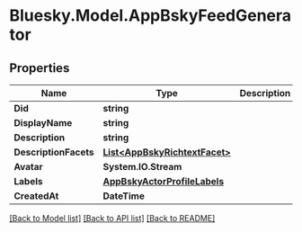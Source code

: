 # Bluesky.Model.AppBskyFeedGenerator

## Properties

Name | Type | Description | Notes
------------ | ------------- | ------------- | -------------
**Did** | **string** |  | 
**DisplayName** | **string** |  | 
**Description** | **string** |  | [optional] 
**DescriptionFacets** | [**List&lt;AppBskyRichtextFacet&gt;**](AppBskyRichtextFacet.md) |  | [optional] 
**Avatar** | **System.IO.Stream** |  | [optional] 
**Labels** | [**AppBskyActorProfileLabels**](AppBskyActorProfileLabels.md) |  | [optional] 
**CreatedAt** | **DateTime** |  | 

[[Back to Model list]](../README.md#documentation-for-models) [[Back to API list]](../README.md#documentation-for-api-endpoints) [[Back to README]](../README.md)

